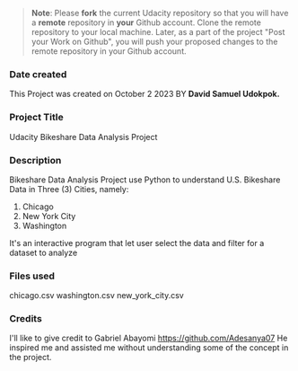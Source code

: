 >**Note**: Please **fork** the current Udacity repository so that you will have a **remote** repository in **your** Github account. Clone the remote repository to your local machine. Later, as a part of the project "Post your Work on Github", you will push your proposed changes to the remote repository in your Github account.

### Date created
This Project was created on October 2 2023 BY **David Samuel Udokpok.**

### **Project Title**
Udacity Bikeshare Data Analysis Project 

### Description
Bikeshare Data Analysis Project use Python to understand U.S. Bikeshare Data in Three (3) Cities, namely:
1. Chicago 
2. New York City
3. Washington

It's an interactive program that let user select the data and filter for a dataset to analyze


### Files used
chicago.csv
washington.csv
new_york_city.csv

### Credits
I'll like to give credit to Gabriel Abayomi
https://github.com/Adesanya07
He inspired me and assisted me without understanding some of the concept in the project.

